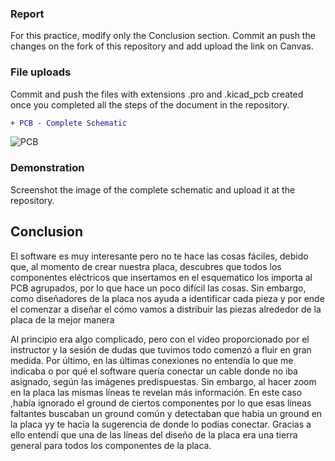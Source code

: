 ### Report
For this practice, modify only the Conclusion section. Commit an push the changes on the fork of this repository and add
upload the link on Canvas.

### File uploads
Commit and push the files with extensions .pro and .kicad_pcb created once you completed all the steps of the document in the repository.

```diff
+ PCB - Complete Schematic
```
![PCB](./PCB.png)

### Demonstration
Screenshot the image of the complete schematic and upload it at the repository.

## Conclusion

El software es muy interesante pero no te hace las cosas fáciles, debido que, al momento de crear nuestra placa, descubres que todos los componentes eléctricos que insertamos en el esquematico los importa al PCB agrupados, por lo que hace un poco difícil las cosas. Sin embargo, como diseñadores de la placa nos ayuda a identificar cada pieza y por ende el comenzar a diseñar el cómo vamos a distribuir las piezas alrededor de la placa de la mejor manera

Al principio era algo complicado, pero con el video proporcionado por el instructor y la sesión de dudas que tuvimos todo comenzó a fluir en gran medida. Por último, en las últimas conexiones no entendía lo que me indicaba o por qué el software quería conectar un cable donde no iba asignado, según las imágenes predispuestas. Sin embargo, al hacer zoom en la placa las mismas líneas te revelan más información. En este caso ,había ignorado el ground de ciertos componentes por lo que esas líneas faltantes buscaban un ground común y detectaban que habia un ground en la placa yy te hacía la sugerencia de donde lo podias conectar. Gracias a ello entendí que una de las líneas del diseño de la placa era una tierra general para todos los componentes de la placa.
